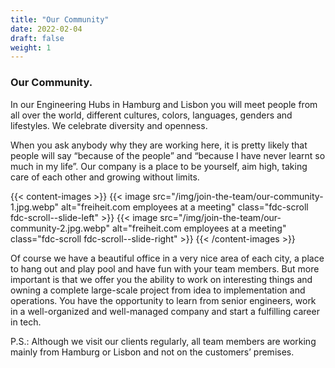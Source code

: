 ```yaml
---
title: "Our Community"
date: 2022-02-04
draft: false
weight: 1
---
```


### Our Community.

In our Engineering Hubs in Hamburg and Lisbon you will meet people from all over the world, different cultures, colors, languages, genders and lifestyles. We celebrate diversity and openness.

When you ask anybody why they are working here, it is pretty likely that people will say “because of the people” and “because I have never learnt so much in my life”. Our company is a place to be yourself, aim high, taking care of each other and growing without limits.

{{< content-images >}}
  {{< image src="/img/join-the-team/our-community-1.jpg.webp" alt="freiheit.com employees at a meeting" class="fdc-scroll fdc-scroll--slide-left" >}}
  {{< image src="/img/join-the-team/our-community-2.jpg.webp" alt="freiheit.com employees at a meeting" class="fdc-scroll fdc-scroll--slide-right" >}}
{{< /content-images >}}

Of course we have a beautiful office in a very nice area of each city, a place to hang out and play pool and have fun with your team members. But more important is that we offer you the ability to work on interesting things and owning a complete large-scale project from idea to implementation and operations. You have the opportunity to learn from senior engineers, work in a well-organized and well-managed company and start a fulfilling career in tech.

P.S.: Although we visit our clients regularly, all team members are working mainly from Hamburg or Lisbon and not on the customers’ premises.



